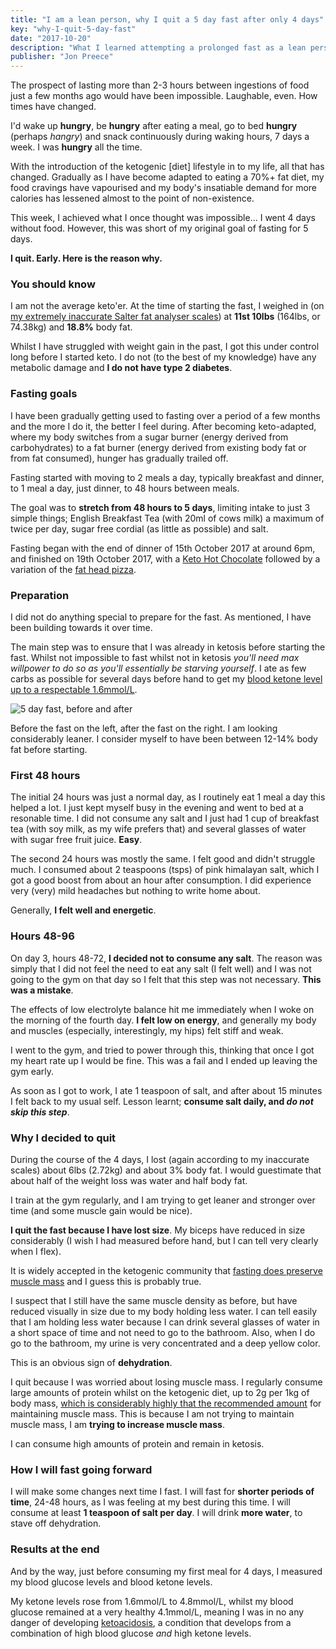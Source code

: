 ```yaml
---
title: "I am a lean person, why I quit a 5 day fast after only 4 days"
key: "why-I-quit-5-day-fast"
date: "2017-10-20"
description: "What I learned attempting a prolonged fast as a lean person"
publisher: "Jon Preece"
---
```


The prospect of lasting more than 2-3 hours between ingestions of food just a few months ago would have been impossible.  Laughable, even.  How times have changed.

I'd wake up **hungry**, be **hungry** after eating a meal, go to bed **hungry** (perhaps *hangry*) and snack continuously during waking hours, 7 days a week.  I was **hungry** all the time.

With the introduction of the ketogenic [diet] lifestyle in to my life, all that has changed.  Gradually as I have become adapted to eating a 70%+ fat diet, my food cravings have vapourised and my body's insatiable demand for more calories has lessened almost to the point of non-existence.

This week, I achieved what I once thought was impossible... I went 4 days without food.  However, this was short of my original goal of fasting for 5 days.

**I quit.  Early.  Here is the reason why.**

### You should know

I am not the average keto'er.  At the time of starting the fast, I weighed in (on [my extremely inaccurate Salter fat analyser scales](https://www.amazon.co.uk/Salter-Analyser-Bathroom-Measure-Percentage/dp/B003X3A3EY/ref=sr_1_4_a_it?ie=UTF8&qid=1508460252&sr=8-4&keywords=body+fat+scales)) at **11st 10lbs** (164lbs, or 74.38kg) and **18.8%** body fat.

Whilst I have struggled with weight gain in the past, I got this under control long before I started keto.  I do not (to the best of my knowledge) have any metabolic damage and **I do not have type 2 diabetes**.

### Fasting goals
I have been gradually getting used to fasting over a period of a few months and the more I do it, the better I feel during.  After becoming keto-adapted, where my body switches from a sugar burner (energy derived from carbohydrates) to a fat burner (energy derived from existing body fat or from fat consumed), hunger has gradually trailed off.

Fasting started with moving to 2 meals a day, typically breakfast and dinner, to 1 meal a day, just dinner, to 48 hours between meals.

The goal was to **stretch from 48 hours to 5 days**, limiting intake to just 3 simple things;  English Breakfast Tea (with 20ml of cows milk) a maximum of twice per day, sugar free cordial (as little as possible) and salt.

Fasting began with the end of dinner of 15th October 2017 at around 6pm, and finished on 19th October 2017, with a [Keto Hot Chocolate](/recipes/keto-hot-chocolate) followed by a variation of the [fat head pizza](/recipes/fat-head-pizza).

### Preparation
I did not do anything special to prepare for the fast.  As mentioned, I have been building towards it over time.

The main step was to ensure that I was already in ketosis before starting the fast.  Whilst not impossible to fast whilst not in ketosis *you'll need max willpower to do so as you'll essentially be starving yourself*.  I ate as few carbs as possible for several days before hand to get my [blood ketone level up to a respectable 1.6mmol/L](https://www.instagram.com/p/BaMdkW8nmVU/?taken-by=ketogenic_family).

![5 day fast, before and after](/img/5-day-fast-before-after.png "5 day fast, before and after")

Before the fast on the left, after the fast on the right.  I am looking considerably leaner.  I consider myself to have been between 12-14% body fat before starting.

### First 48 hours

The initial 24 hours was just a normal day, as I routinely eat 1 meal a day this helped a lot.  I just kept myself busy in the evening and went to bed at a resonable time.  I did not consume any salt and I just had 1 cup of breakfast tea (with soy milk, as my wife prefers that) and several glasses of water with sugar free fruit juice.  **Easy**.

The second 24 hours was mostly the same.  I felt good and didn't struggle much.  I consumed about 2 teaspoons (tsps) of pink himalayan salt, which I got a good boost from about an hour after consumption.  I did experience very (very) mild headaches but nothing to write home about.

Generally, **I felt well and energetic**.

### Hours 48-96

On day 3, hours 48-72, **I decided not to consume any salt**.  The reason was simply that I did not feel the need to eat any salt (I felt well) and I was not going to the gym on that day so I felt that this step was not necessary.  **This was a mistake**.

The effects of low electrolyte balance hit me immediately when I woke on the morning of the fourth day.  **I felt low on energy**, and generally my body and muscles (especially, interestingly, my hips) felt stiff and weak.

I went to the gym, and tried to power through this, thinking that once I got my heart rate up I would be fine.  This was a fail and I ended up leaving the gym early.

As soon as I got to work, I ate 1 teaspoon of salt, and after about 15 minutes I felt back to my usual self.  Lesson learnt; **consume salt daily, and *do not skip this step***.

### Why I decided to quit

During the course of the 4 days, I lost (again according to my inaccurate scales) about 6lbs (2.72kg) and about 3% body fat.  I would guestimate that about half of the weight loss was water and half body fat.

I train at the gym regularly, and I am trying to get leaner and stronger over time (and some muscle gain would be nice).

**I quit the fast because I have lost size**.  My biceps have reduced in size considerably (I wish I had measured before hand, but I can tell very clearly when I flex).

It is widely accepted in the ketogenic community that [fasting does preserve muscle mass](https://ketogenic.com/performance/will-lose-muscle-ketogenic-diet/) and I guess this is probably true.

I suspect that I still have the same muscle density as before, but have reduced visually in size due to my body holding less water.  I can tell easily that I am holding less water because I can drink several glasses of water in a short space of time and not need to go to the bathroom.  Also, when I do go to the bathroom, my urine is very concentrated and a deep yellow color.

 This is an obvious sign of **dehydration**.

 I quit because I was worried about losing muscle mass.  I regularly consume large amounts of protein whilst on the ketogenic diet, up to 2g per 1kg of body mass, [which is considerably highly that the recommended amount](https://www.dietdoctor.com/how-much-protein-can-you-eat-in-ketosis) for maintaining muscle mass.  This is because I am not trying to maintain muscle mass, I am **trying to increase muscle mass**.

 I can consume high amounts of protein and remain in ketosis.

### How I will fast going forward

I will make some changes next time I fast.  I will fast for **shorter periods of time**, 24-48 hours, as I was feeling at my best during this time.  I will consume at least **1 teaspoon of salt per day**.  I will drink **more water**, to stave off dehydration.

### Results at the end

And by the way, just before consuming my first meal for 4 days, I measured my blood glucose levels and blood ketone levels.

My ketone levels rose from 1.6mmol/L to 4.8mmol/L, whilst my blood glucose remained at a very healthy 4.1mmol/L, meaning I was in no any danger of developing [ketoacidosis](https://www.nhs.uk/conditions/diabetic-ketoacidosis/Pages/Introduction.aspx), a condition that develops from a combination of high blood glucose *and* high ketone levels.

